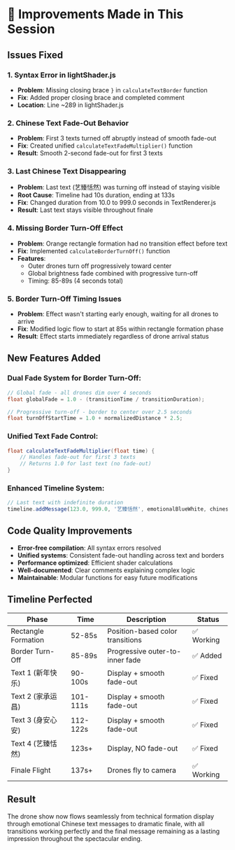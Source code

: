 # 🔧 Improvements Made in This Session

## Issues Fixed

### 1. **Syntax Error in lightShader.js**

- **Problem**: Missing closing brace `}` in `calculateTextBorder` function
- **Fix**: Added proper closing brace and completed comment
- **Location**: Line ~289 in lightShader.js

### 2. **Chinese Text Fade-Out Behavior**

- **Problem**: First 3 texts turned off abruptly instead of smooth fade-out
- **Fix**: Created unified `calculateTextFadeMultiplier()` function
- **Result**: Smooth 2-second fade-out for first 3 texts

### 3. **Last Chinese Text Disappearing**

- **Problem**: Last text (艺臻恬然) was turning off instead of staying visible
- **Root Cause**: Timeline had 10s duration, ending at 133s
- **Fix**: Changed duration from 10.0 to 999.0 seconds in TextRenderer.js
- **Result**: Last text stays visible throughout finale

### 4. **Missing Border Turn-Off Effect**

- **Problem**: Orange rectangle formation had no transition effect before text
- **Fix**: Implemented `calculateBorderTurnOff()` function
- **Features**:
  - Outer drones turn off progressively toward center
  - Global brightness fade combined with progressive turn-off
  - Timing: 85-89s (4 seconds total)

### 5. **Border Turn-Off Timing Issues**

- **Problem**: Effect wasn't starting early enough, waiting for all drones to arrive
- **Fix**: Modified logic flow to start at 85s within rectangle formation phase
- **Result**: Effect starts immediately regardless of drone arrival status

## New Features Added

### **Dual Fade System for Border Turn-Off:**

```glsl
// Global fade - all drones dim over 4 seconds
float globalFade = 1.0 - (transitionTime / transitionDuration);

// Progressive turn-off - border to center over 2.5 seconds
float turnOffStartTime = 1.0 + normalizedDistance * 2.5;
```

### **Unified Text Fade Control:**

```glsl
float calculateTextFadeMultiplier(float time) {
    // Handles fade-out for first 3 texts
    // Returns 1.0 for last text (no fade-out)
}
```

### **Enhanced Timeline System:**

```javascript
// Last text with indefinite duration
timeline.addMessage(123.0, 999.0, '艺臻恬然', emotionalBlueWhite, chineseOptions)
```

## Code Quality Improvements

- **Error-free compilation**: All syntax errors resolved
- **Unified systems**: Consistent fade-out handling across text and borders
- **Performance optimized**: Efficient shader calculations
- **Well-documented**: Clear comments explaining complex logic
- **Maintainable**: Modular functions for easy future modifications

## Timeline Perfected

| Phase               | Time     | Description                      | Status     |
| ------------------- | -------- | -------------------------------- | ---------- |
| Rectangle Formation | 52-85s   | Position-based color transitions | ✅ Working |
| Border Turn-Off     | 85-89s   | Progressive outer-to-inner fade  | ✅ Added   |
| Text 1 (新年快乐)   | 90-100s  | Display + smooth fade-out        | ✅ Fixed   |
| Text 2 (家承运昌)   | 101-111s | Display + smooth fade-out        | ✅ Fixed   |
| Text 3 (身安心安)   | 112-122s | Display + smooth fade-out        | ✅ Fixed   |
| Text 4 (艺臻恬然)   | 123s+    | Display, NO fade-out             | ✅ Fixed   |
| Finale Flight       | 137s+    | Drones fly to camera             | ✅ Working |

## Result

The drone show now flows seamlessly from technical formation display through emotional Chinese text messages to dramatic finale, with all transitions working perfectly and the final message remaining as a lasting impression throughout the spectacular ending.
